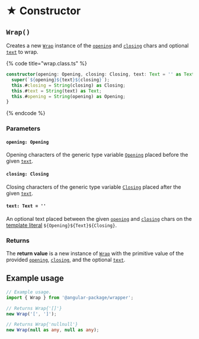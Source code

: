 # ★ Constructor

## `Wrap()`

Creates a new [`Wrap`](info/) instance of the [`opening`](constructor.md#opening-opening) and [`closing`](constructor.md#closing-closing) chars and optional [`text`](constructor.md#text-text) to wrap.

{% code title="wrap.class.ts" %}
```typescript
constructor(opening: Opening, closing: Closing, text: Text = '' as Text) {
  super(`${opening}${text}${closing}`);
  this.#closing = String(closing) as Closing;
  this.#text = String(text) as Text;
  this.#opening = String(opening) as Opening;
}
```
{% endcode %}

### Parameters

#### `opening: Opening`

Opening characters of the generic type variable [`Opening`](generic-type-variables.md#wrap-opening) placed before the given [`text`](constructor.md#text-text).

#### `closing: Closing`

Closing characters of the generic type variable [`Closing`](generic-type-variables.md#wrap-closing) placed after the given [`text`](constructor.md#text-text).

#### `text: Text = ''`

An optional text placed between the given [`opening`](constructor.md#opening-opening) and [`closing`](constructor.md#closing-closing) chars on the [template literal](https://www.typescriptlang.org/docs/handbook/2/template-literal-types.html) `${Opening}${Text}${Closing}`.

### Returns

The **return value** is a new instance of [`Wrap`](info/) with the primitive value of the provided [`opening`](constructor.md#opening-opening), [`closing`](constructor.md#closing-closing), and the optional [`text`](constructor.md#text-text).

## Example usage

```typescript
// Example usage.
import { Wrap } from '@angular-package/wrapper';

// Returns Wrap{'[]'}
new Wrap('[', ']');

// Returns Wrap{'nullnull'}
new Wrap(null as any, null as any);
```
